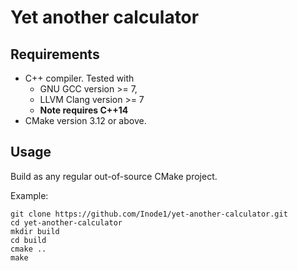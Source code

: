Yet another calculator
===============

Requirements
----------------------

- C++ compiler. Tested with
    - GNU GCC version >= 7,
    - LLVM Clang version >= 7
    - **Note requires C++14**
- CMake version 3.12 or above.


Usage
----------------------

Build as any regular out-of-source CMake project.

Example:

    git clone https://github.com/Inode1/yet-another-calculator.git
    cd yet-another-calculator
    mkdir build
    cd build
    cmake ..
    make
